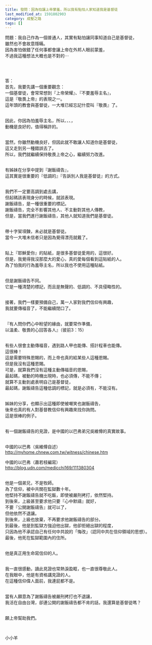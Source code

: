 ```yaml
---
title: 發問：因為怕讓上帝蒙羞，所以我有點怕人家知道我是基督徒
last_modified_at: 1591802903
category: 成聖之路
tags: []
---
```


<p>問題：我自己作為一個普通人，其實有點怕讓同事知道自己是基督徒，<br>
雖然也不會故意隱瞞。<br>
因為害怕做錯了任何事都會讓上帝在外邦人眼前蒙羞，<br>
不過我這種想法大概也是不對的⋯</p>

<p>&nbsp;</p>

<p><br>
答：<br>
首先，我要先講一個重要觀念：<br>
一個基督徒，會常常想到『上帝榮耀』、『不要羞辱主名』，<br>
這是『敬畏上帝』的表現之一。<br>
這年頭的教會與基督徒，一大堆已經忘記什麼叫『敬畏』了。</p>

<p><br>
因此，你因為怕羞辱主名，所以、、、，<br>
動機是良好的，值得稱許的。</p>

<p><br>
當然，你雖然動機良好，但因此就不敢讓人知道你是基督徒，<br>
這又走到另一種錯誤去了。<br>
所以，我們就繼續保持敬畏上帝之心，繼續努力改進。</p>

<p><br>
有姊妹在分享中提到『謝飯禱告』，<br>
這其實是很重要的『低調的』『告訴別人我是基督徒』的方式。</p>

<p><br>
我們不一定要高調到處去講，<br>
但起碼該表現身分的時候，就該表現。<br>
謝飯禱告，是一種很重要的標記。<br>
謝飯禱告，完全不影響其他人、不主動對其他人傳教，<br>
但是，當我們進行謝飯禱告，其他人就知道我們是基督徒。</p>

<p><br>
帶十字架項鍊，未必就是基督徒。<br>
當今一大堆未信者只是因為覺得漂亮就戴了。</p>

<p><br>
貼上『耶穌愛你』的貼紙，是很多基督徒愛用的，這很好。<br>
但是，我覺得我沒那麼大的愛心，真的愛每個看到這貼紙的人。<br>
為了怕我的行為羞辱主名，所以我也不使用這種貼紙。</p>

<p><br>
但是謝飯禱告不同。<br>
它是一種清楚的標記，而且是無聲的、低調的、不具侵略性的。</p>

<p><br>
接著，我們一樣要預備自己，萬一人家對我們信仰有興趣，<br>
我就要傳福音了，不能繼續閉口了。</p>

<p><br>
『有人問你們心中盼望的緣由，就要常作準備，<br>
以溫柔、敬畏的心回答各人』（彼前3：15）</p>

<p><br>
有些人很會主動傳福音，遇到路人甲也能傳、搭計程車也能傳。<br>
這很棒！<br>
這是需要特殊恩賜的，而上帝也真的給某些人這種恩賜。<br>
但是我沒有這種恩賜。<br>
可是，就算我們沒有這種主動傳福音的恩賜，<br>
最起碼，被動的時機出現時，也必須傳，不能不傳；<br>
就算不主動到處表明自己是基督徒，<br>
最起碼，謝飯禱告這種低調的標記，就是必須有，不能沒有。</p>

<p><br>
姊妹的分享，也顯示出這種即使被嘲笑也謝飯禱告，<br>
後來也真的有人對基督教信仰有興趣來找你詢問。<br>
這是很棒的例子。</p>

<p><br>
有一個謝飯禱告的見證，是中國的以巴弗弟兄吳維僔的真實故事。</p>

<p><br>
中國的以巴弗（吳維僔自述）<br>
<a href="http://myhome.chnew.com.tw/witness/chinese.htm" target="_blank">http://myhome.chnew.com.tw/witness/chinese.htm</a></p>

<p>中國的以巴弗（蕭若枝編寫）<br>
<a href="http://blog.udn.com/medicchi169/111380304" target="_blank">http://blog.udn.com/medicchi169/111380304</a></p>

<p><br>
他是一個弟兄，不是牧師。<br>
為了信仰，被中共關在監獄數十年。<br>
他堅持不謝飯禱告就不吃飯，即使被嚴刑拷打，依然堅持。<br>
到後來，上級甚至要求他只要『心中默禱』就好，<br>
不要『公開謝飯禱告』就可以了，<br>
但他依然不退讓。<br>
到後來，上級也放棄，不再要求他謝飯禱告的部分。<br>
到最後，他是到監獄方強迫他出獄，他卻拒絕出獄的程度，<br>
只因為他不承認自己有任何中共說的「悔改」（認同中共在信仰領域的思想）。<br>
最後，他死在監獄範圍內的住所。</p>

<p><br>
他是真正用生命寫信仰的人。</p>

<p><br>
我一直很感動，讀此見證也常熱淚盈眶，也一直很尊敬此人。<br>
在我眼中，他是有資格講見證的人。<br>
在這種信仰偉人面前，我連屁都不是。</p>

<p><br>
當有人願意為了謝飯禱告被嚴刑拷打也不退讓，<br>
我活在自由台灣，卻連公開的謝飯禱告都不肯的話，我還算是基督徒嗎？</p>

<p><br>
願上帝幫助我們。</p>

<p>&nbsp;</p>

<p>小小羊</p>

